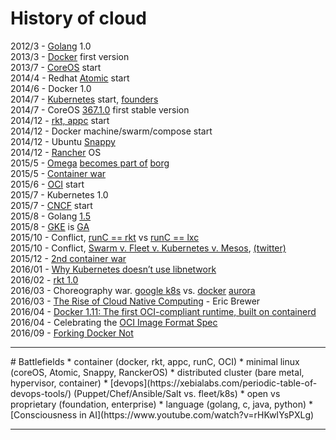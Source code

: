 # History of cloud

2012/3 - [Golang](https://golang.org/) 1.0<br>
2013/3 - [Docker](https://www.docker.com/) first version<br>
2013/7 - [CoreOS](https://coreos.com/) start<br>
2014/4 - Redhat [Atomic](http://www.projectatomic.io/) start<br>
2014/6 - Docker 1.0<br>
2014/7 - [Kubernetes](http://kubernetes.io/) start,  [founders](https://twitter.com/jbeda/status/608703174992535552/photo/1)<br>
2014/7 - CoreOS [367.1.0](https://coreos.com/blog/stable-release/) first stable version<br>
2014/12 - [rkt, appc](https://coreos.com/blog/rocket/) start<br>
2014/12 - Docker machine/swarm/compose start<br>
2014/12 - Ubuntu [Snappy](http://www.markshuttleworth.com/archives/1434)<br>
2014/12 - [Rancher](http://rancher.com/) OS<br>
2015/5 - [Omega](http://eurosys2013.tudos.org/wp-content/uploads/2013/paper/Schwarzkopf.pdf) [becomes part of](http://www.theplatform.net/2015/05/05/google-omega-to-become-part-of-borg-collective/) [borg](https://static.googleusercontent.com/media/research.google.com/zh-TW//pubs/archive/43438.pdf)<br>
2015/5 - [Container war](http://www.theregister.co.uk/2015/05/05/coreos_fest_roundtable/)<br>
2015/6 - [OCI](https://www.opencontainers.org/) start<br>
2015/7 - Kubernetes 1.0<br>
2015/7 - [CNCF](https://cncf.io/) start<br>
2015/8 - Golang [1.5](https://blog.golang.org/go1.5)<br>
2015/8 - [GKE](https://cloud.google.com/container-engine/) is [GA](http://googlecloudplatform.blogspot.tw/2015/08/Google-Container-Engine-is-Generally-Available.html)<br>
2015/10 - Conflict, [runC == rkt](https://twitter.com/solomonstre/status/655492971572277248) vs [runC == lxc](https://twitter.com/jbeda/status/655468385996673024)<br> 
2015/10 - Conflict, [Swarm v. Fleet v. Kubernetes v. Mesos](http://radar.oreilly.com/2015/10/swarm-v-fleet-v-kubernetes-v-mesos.html),  [(twitter)](https://twitter.com/BrandonPhilips/status/657228582381457408)<br>
2015/12 - [2nd container war](https://coreos.com/blog/making-sense-of-standards/)<br>
2016/01 - [Why Kubernetes doesn’t use libnetwork](http://blog.kubernetes.io/2016/01/why-Kubernetes-doesnt-use-libnetwork.html)<br>
2016/02 - [rkt 1.0](https://coreos.com/blog/rkt-hits-1.0.html)<br>
2016/03 - Choreography war. [google k8s](http://queue.acm.org/detail.cfm?id=2898444) vs. [docker](https://blog.docker.com/2016/03/docker-welcomes-aurora-project-creators/) [aurora](https://blog.docker.com/2016/03/democratizing-scale-google-borg-twitter-aurora-docker/)<br>
2016/03 - [The Rise of Cloud Native Computing](https://www.youtube.com/watch?v=axhdIa_co2o#t=43m37s) - Eric Brewer<br>
2016/04 - [Docker 1.11: The first OCI-compliant runtime, built on containerd](https://blog.docker.com/2016/04/docker-engine-1-11-runc/)<br>
2016/04 - Celebrating the [OCI Image Format Spec](https://coreos.com/blog/oci-image-specification.html)<br>
2016/09 - [Forking Docker Not](https://www.linkedin.com/pulse/forking-docker-daniel-riek)<br>
<hr>
# Battlefields
* container (docker, rkt, appc, runC, OCI)
* minimal linux (coreOS, Atomic, Snappy, RanckerOS)
* distributed cluster (bare metal, hypervisor, container)
* [devops](https://xebialabs.com/periodic-table-of-devops-tools/) (Puppet/Chef/Ansible/Salt vs. fleet/k8s)
* open vs proprietary (foundation, enterprise)
* language (golang, c, java, python)
* [Consciousness in AI](https://www.youtube.com/watch?v=rHKwIYsPXLg)

<hr>
